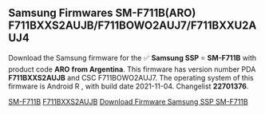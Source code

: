<h2>Samsung Firmwares SM-F711B(ARO) F711BXXS2AUJB/F711BOWO2AUJ7/F711BXXU2AUJ4</h2>
Download the Samsung firmware for the ✅ <strong>Samsung SSP </strong> ⭐ <strong>SM-F711B</strong> with product code <strong>ARO</strong> <strong> from Argentina</strong>. This firmware has version number PDA <strong>F711BXXS2AUJB</strong> and CSC F711BOWO2AUJ7. The operating system of this firmware is Android R , with build date 2021-11-04. Changelist <strong>22701376</strong>.


[SM-F711B](https://samfirm.shop/samsung/model/SM-F711B)
[F711BXXS2AUJB](https://samfirm.shop/samsung/pda/F711BXXS2AUJB)
[Download Firmware Samsung SSP SM-F711B](https://samfirm.shop/samsung/firmware/471919)
